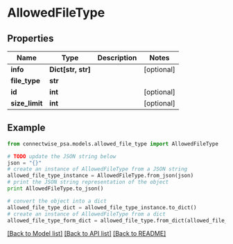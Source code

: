 # AllowedFileType


## Properties
Name | Type | Description | Notes
------------ | ------------- | ------------- | -------------
**info** | **Dict[str, str]** |  | [optional] 
**file_type** | **str** |  | 
**id** | **int** |  | [optional] 
**size_limit** | **int** |  | [optional] 

## Example

```python
from connectwise_psa.models.allowed_file_type import AllowedFileType

# TODO update the JSON string below
json = "{}"
# create an instance of AllowedFileType from a JSON string
allowed_file_type_instance = AllowedFileType.from_json(json)
# print the JSON string representation of the object
print AllowedFileType.to_json()

# convert the object into a dict
allowed_file_type_dict = allowed_file_type_instance.to_dict()
# create an instance of AllowedFileType from a dict
allowed_file_type_form_dict = allowed_file_type.from_dict(allowed_file_type_dict)
```
[[Back to Model list]](../README.md#documentation-for-models) [[Back to API list]](../README.md#documentation-for-api-endpoints) [[Back to README]](../README.md)



